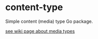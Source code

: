 # content-type
Simple content (media) type Go package.

[see wiki page about media types](https://en.wikipedia.org/wiki/Media_type#Common_examples)
